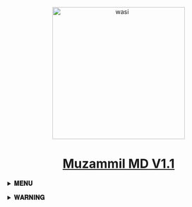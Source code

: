<p align="center">  
  <a href="https://whatsapp.com/channel/0029VajzERVFy72FxXdllv2y<p align="center">  
  <a href="https://whatsapp.com/channel/0029VajzERVFy72FxXdllv2y">
    <img alt="wasi" height="300" src="https://telegra.ph/file/739af6d9656578d9ecfbb.jpg">
    <h1 align="center">Muzammil MD V1.1</h1>
  </a>
</p>


<b><details><summary>𝐌𝐄𝐍𝐔</summary><br>

![Venocyber tech](https://readme-typing-svg.demolab.com?font=Anton&size=30&pause=998&color=F51FFF&background=F7F2F20A&vCenter=true&random=false&width=465&lines=𝐖𝐞𝐥𝐜𝐨𝐦𝐞+𝐓𝐨+𝐌𝐮𝐳𝐚𝐦𝐦𝐢𝐥+-+𝐌𝐃)

<b><details><summary>𝐎𝐖𝐍𝐄𝐑</summary><br>

<a href='https://wa.link/mja069' target="_blank"><img alt='Whatsapp Contect' src='https://img.shields.io/badge/Whatsapp_Contect-100000?style=for-the-badge&logo=scan&logoColor=white&labelColor=green&color=green'/></a>

<a href='https://github.com/itxmemuzammil/Muzammil-MD/fork' target="_blank"><img alt='Fork repo' src='https://img.shields.io/badge/YouTube Channel-100000?style=for-the-badge&logo=scan&logoColor=white&labelColor=red&color=red'/></a>

<a href='https://www.tiktok.com/@muzammil_haqnawaz?_t=8oXEgl6JuWD&_r=1' target="_blank"><img alt='Tiktok' src='https://img.shields.io/badge/Follow ON TikTok-100000?style=for-the-badge&logo=scan&logoColor=white&labelColor=white&color=black'/></a>

<a href='https://www.instagram.com/muzammilhaqnawaz01?igsh=MTJ5NG1rYnltbmdsNg==' target="_blank"><img alt='Tiktok' src='https://img.shields.io/badge/Follow ON Instagram-100000?style=for-the-badge&logo=scan&logoColor=red&labelColor=white&color=red'/></a>

<a href='https://www.facebook.com/muhammadmuzammilhaqnawazarain?mibextid=ZbWKwL' target="_blank"><img alt='QR Coad' src='https://img.shields.io/badge/Facebook Profile-100000?style=for-the-badge&logo=scan&logoColor=white&labelColor=black&color=blue'/></a>

</details>

<b><details><summary>𝐅𝐎𝐑𝐊 𝐓𝐇𝐈𝐒 𝐑𝐄𝐏𝐎</summary><br>
<a href='https://github.com/itxmemuzammil/Muzammil-MD/fork' target="_blank"><img alt='Fork repo' src='https://img.shields.io/badge/Fork Repo-100000?style=for-the-badge&logo=scan&logoColor=white&labelColor=black&color=red'/></a>

<a href='https://wa.link/3fyho7' target="_blank"><img alt='For Help' src='https://img.shields.io/badge/For_Help-100000?style=for-the-badge&logo=scan&logoColor=white&labelColor=black&color=green'/></a>

</details>

<b><details><summary>𝐒𝐄𝐀𝐒𝐈𝐎𝐍 𝐈𝐃</summary><br>

<a href='https://seasonidi-da5b18250d03.herokuapp.com/wasiqr' target="_blank"><img alt='Pair Coad' src='https://img.shields.io/badge/QR_Coad-100000?style=for-the-badge&logo=scan&logoColor=white&labelColor=black&color=red'/></a>

<a href='https://seasonidi-da5b18250d03.herokuapp.com/pair' target="_blank"><img alt='QR Coad' src='https://img.shields.io/badge/Pair_Coad-100000?style=for-the-badge&logo=scan&logoColor=white&labelColor=black&color=red'/></a>

<a href='https://wa.link/rly9hl' target="_blank"><img alt='For Help' src='https://img.shields.io/badge/For_Help-100000?style=for-the-badge&logo=scan&logoColor=white&labelColor=black&color=green'/></a>

How TO Get Session ID- [Watch Video](😀🌞) Toutril Video

</details>

<b><details><summary>𝐃𝐄𝐏𝐎𝐋𝐘𝐌𝐄𝐍𝐓 𝐒𝐄𝐂𝐓𝐈𝐎𝐍</summary><br>

<a href="https://dashboard.heroku.com/new?template=https://github.com/itxmemuzammil/Muzammil-MD"><img src="https://img.shields.io/badge/heroku-9d7acc?style=for-the-badge&logo=heroku&logoColor=430098"></a>

</details>

<b><details><summary>𝐇𝐄𝐋𝐏 𝐒𝐄𝐂𝐓𝐈𝐎𝐍</summary><br>
Empty 
</details>

</details>

<b><details><summary>𝐖𝐀𝐑𝐍𝐈𝐍𝐆</summary><br>
 
- 𝘛𝘩𝘪𝘴 𝘣𝘰𝘵 𝘪𝘴 𝘯𝘰𝘵 𝘮𝘢𝘥𝘦 𝘣𝘺 `𝘞𝘩𝘢𝘵𝘴𝘈𝘱𝘱 𝘐𝘯𝘤.` 𝘚𝘰 𝘮𝘪𝘴𝘶𝘴𝘪𝘯𝘨 𝘵𝘩𝘦 𝘣𝘰𝘵 𝘮𝘪𝘨𝘩𝘵 `𝘣𝘢𝘯` 𝘺𝘰𝘶𝘳 `𝘞𝘩𝘢𝘵𝘴𝘈𝘱𝘱 𝘢𝘤𝘤𝘰𝘶𝘯𝘵!`(𝘛𝘩𝘰𝘶𝘨𝘩 𝘺𝘰𝘶𝘳 𝘞𝘩𝘢𝘵𝘴𝘈𝘱𝘱 𝘢𝘤𝘤𝘰𝘶𝘯𝘵 𝘤𝘢𝘯 𝘣𝘦 𝘶𝘯𝘣𝘢𝘯𝘯𝘦𝘥 𝘰𝘯𝘭𝘺 𝘰𝘯𝘤𝘦.)
- 𝘐 𝘢𝘮 𝘯𝘰𝘵 𝘳𝘦𝘴𝘱𝘰𝘯𝘴𝘪𝘣𝘭𝘦 𝘧𝘰𝘳 𝘣𝘢𝘯𝘯𝘪𝘯𝘨 𝘺𝘰𝘶𝘳 𝘢𝘤𝘤𝘰𝘶𝘯𝘵.
- 𝘜𝘴𝘦 𝘢𝘵 𝘺𝘰𝘶𝘳 𝘰𝘸𝘯 𝘳𝘪𝘴𝘬 𝘣𝘺 𝘬𝘦𝘦𝘱𝘪𝘯𝘨 𝘵𝘩𝘪𝘴 𝘸𝘢𝘳𝘯𝘪𝘯𝘨 𝘪𝘯 𝘮𝘪𝘯𝘥.
